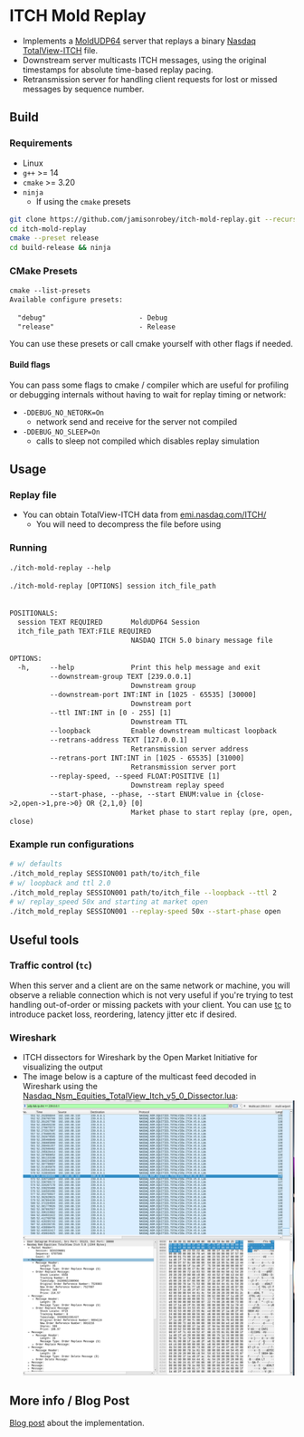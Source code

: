 # ITCH Mold Replay
- Implements a [MoldUDP64](https://www.nasdaqtrader.com/content/technicalsupport/specifications/dataproducts/moldudp64.pdf) server that replays a binary [Nasdaq TotalView-ITCH](https://www.nasdaqtrader.com/content/technicalsupport/specifications/dataproducts/NQTVITCHSpecification.pdf) file.
- Downstream server multicasts ITCH messages, using the original timestamps for absolute time-based replay pacing.
- Retransmission server for handling client requests for lost or missed messages by sequence number.

## Build
### Requirements
- Linux
- `g++` >= 14
- `cmake` >= 3.20
- `ninja` 
  - If using the `cmake` presets
```bash
git clone https://github.com/jamisonrobey/itch-mold-replay.git --recursive
cd itch-mold-replay
cmake --preset release
cd build-release && ninja
```
### CMake Presets
```
cmake --list-presets
Available configure presets:

  "debug"                       - Debug
  "release"                     - Release
```
You can use these presets or call cmake yourself with other flags if needed.

#### Build flags

You can pass some flags to cmake / compiler which are useful for profiling or debugging internals without having to wait for replay timing or network: 
  - `-DDEBUG_NO_NETORK=On` 
    - network send and receive for the server not compiled
  - `-DDEBUG_NO_SLEEP=On`
    - calls to sleep not compiled which disables replay simulation
## Usage
### Replay file
- You can obtain TotalView-ITCH data from [emi.nasdaq.com/ITCH/](https://emi.nasdaq.com/ITCH/)
  - You will need to decompress the file before using
### Running
```
./itch-mold-replay --help

./itch-mold-replay [OPTIONS] session itch_file_path


POSITIONALS:
  session TEXT REQUIRED       MoldUDP64 Session
  itch_file_path TEXT:FILE REQUIRED
                              NASDAQ ITCH 5.0 binary message file

OPTIONS:
  -h,     --help              Print this help message and exit
          --downstream-group TEXT [239.0.0.1]
                              Downstream group
          --downstream-port INT:INT in [1025 - 65535] [30000]
                              Downstream port
          --ttl INT:INT in [0 - 255] [1]
                              Downstream TTL
          --loopback          Enable downstream multicast loopback
          --retrans-address TEXT [127.0.0.1]
                              Retransmission server address
          --retrans-port INT:INT in [1025 - 65535] [31000]
                              Retransmission server port
          --replay-speed, --speed FLOAT:POSITIVE [1]
                              Downstream replay speed
          --start-phase, --phase, --start ENUM:value in {close->2,open->1,pre->0} OR {2,1,0} [0]
                              Market phase to start replay (pre, open, close)
```
### Example run configurations
```bash
# w/ defaults
./itch_mold_replay SESSION001 path/to/itch_file
# w/ loopback and ttl 2.0
./itch_mold_replay SESSION001 path/to/itch_file --loopback --ttl 2
# w/ replay_speed 50x and starting at market open
./itch_mold_replay SESSION001 --replay-speed 50x --start-phase open 
```
## Useful tools 
### Traffic control (`tc`)
When this server and a client are on the same network or machine, you will observe a reliable connection which is not very useful if you're trying to test handling out-of-order or missing packets with your client. You can use [tc](https://man7.org/linux/man-pages/man8/tc.8.html) to introduce packet loss, reordering, latency jitter etc if desired.
### Wireshark
- ITCH dissectors for Wireshark by the Open Market Initiative for visualizing the output
- The image below is a capture of the multicast feed decoded in Wireshark using the [Nasdaq_Nsm_Equities_TotalView_Itch_v5_0_Dissector.lua](https://github.com/Open-Markets-Initiative/wireshark-lua/blob/main/Nasdaq/Nasdaq_NsmEquities_TotalView_Itch_v5_0_Dissector.lua):
![img.png](img.png)

## More info / Blog Post
[Blog post](https://jamisonrobey.github.io/moldudp64-totalview-itch-replay-server/) about the implementation.

